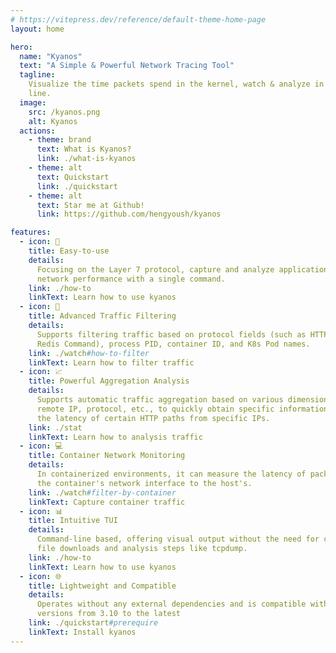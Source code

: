 ```yaml
---
# https://vitepress.dev/reference/default-theme-home-page
layout: home

hero:
  name: "Kyanos"
  text: "A Simple & Powerful Network Tracing Tool"
  tagline:
    Visualize the time packets spend in the kernel, watch & analyze in command
    line.
  image:
    src: /kyanos.png
    alt: Kyanos
  actions:
    - theme: brand
      text: What is Kyanos?
      link: ./what-is-kyanos
    - theme: alt
      text: Quickstart
      link: ./quickstart
    - theme: alt
      text: Star me at Github!
      link: https://github.com/hengyoush/kyanos

features:
  - icon: 🚀
    title: Easy-to-use
    details:
      Focusing on the Layer 7 protocol, capture and analyze application layer
      network performance with a single command.
    link: ./how-to
    linkText: Learn how to use kyanos
  - icon: 🎯️
    title: Advanced Traffic Filtering
    details:
      Supports filtering traffic based on protocol fields (such as HTTP Path or
      Redis Command), process PID, container ID, and K8s Pod names.
    link: ./watch#how-to-filter
    linkText: Learn how to filter traffic
  - icon: 📈️
    title: Powerful Aggregation Analysis
    details:
      Supports automatic traffic aggregation based on various dimensions such as
      remote IP, protocol, etc., to quickly obtain specific information, such as
      the latency of certain HTTP paths from specific IPs.
    link: ./stat
    linkText: Learn how to analysis traffic
  - icon: 💻️
    title: Container Network Monitoring
    details:
      In containerized environments, it can measure the latency of packets from
      the container's network interface to the host's.
    link: ./watch#filter-by-container
    linkText: Capture container traffic
  - icon: 📊️
    title: Intuitive TUI
    details:
      Command-line based, offering visual output without the need for complex
      file downloads and analysis steps like tcpdump.
    link: ./how-to
    linkText: Learn how to use kyanos
  - icon: 🌐️
    title: Lightweight and Compatible
    details:
      Operates without any external dependencies and is compatible with kernel
      versions from 3.10 to the latest
    link: ./quickstart#prerequire
    linkText: Install kyanos
---
```

